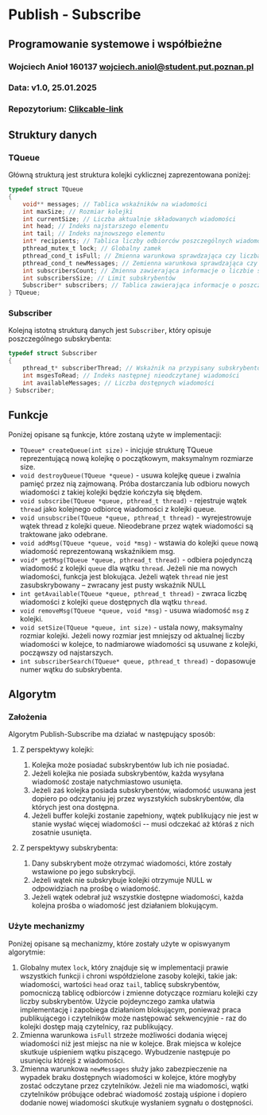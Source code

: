 
# Publish - Subscribe
## Programowanie systemowe i współbieżne
### Wojciech Anioł 160137 wojciech.aniol@student.put.poznan.pl
### Data:     v1.0, 25.01.2025
### Repozytorium: [Clikcable-link](https://github.com/wojciechaniol/psw-project)

## Struktury danych
### TQueue
Główną strukturą jest struktura kolejki cyklicznej zaprezentowana poniżej:
```C
typedef struct TQueue
{
    void** messages; // Tablica wskaźników na wiadomości
    int maxSize; // Rozmiar kolejki
    int currentSize; // Liczba aktualnie składowanych wiadomości
    int head; // Indeks najstarszego elementu
    int tail; // Indeks najnowszego elementu
    int* recipients; // Tablica liczby odbiorców poszczególnych wiadomości
    pthread_mutex_t lock; // Globalny zamek
    pthread_cond_t isFull; // Zmienna warunkowa sprawdzająca czy liczba wiadomości w kolejce jest równa jej rozmiarowi
    pthread_cond_t newMessages; // Zemienna warunkowa sprawdzająca czy powstała nowa wiadomość
    int subscribersCount; // Zmienna zawierająca informacje o liczbie subskrybentów
    int subscribersSize; // Limit subskrybentów
    Subscriber* subscribers; // Tablica zawierająca informacje o poszczególnych subskrybentach
} TQueue;
```
### Subscriber
Kolejną istotną strukturą danych jest `Subscriber`, który opisuje poszczególnego subskrybenta:
```C
typedef struct Subscriber
{
    pthread_t* subscriberThread; // Wskaźnik na przypisany subskrybentowi wątek
    int msgesToRead; // Indeks następnej nieodczytanej wiadomości
    int availableMessages; // Liczba dostępnych wiadomości
} Subscriber;
```
## Funkcje 
Poniżej opisane są funkcje, które zostaną użyte w implementacji:
- `TQueue* createQueue(int size)` - inicjuje strukturę TQueue reprezentującą nową kolejkę o początkowym, maksymalnym rozmiarze size.
- `void destroyQueue(TQueue *queue)` - usuwa kolejkę queue i zwalnia pamięć przez nią zajmowaną. Próba dostarczania lub odbioru nowych wiadomości z takiej kolejki będzie kończyła się błędem.
- `void subscribe(TQueue *queue, pthread_t thread)` - rejestruje wątek `thread` jako kolejnego odbiorcę wiadomości z kolejki queue.
- `void unsubscribe(TQueue *queue, pthread_t thread)` - wyrejestrowuje wątek thread z kolejki queue. Nieodebrane przez wątek wiadomości są traktowane jako odebrane.
- `void addMsg(TQueue *queue, void *msg)` - wstawia do kolejki `queue` nową wiadomość reprezentowaną wskaźnikiem msg.
- `void* getMsg(TQueue *queue, pthread_t thread)` - odbiera pojedynczą wiadomość z kolejki `queue` dla wątku `thread`. Jeżeli nie ma nowych wiadomości, funkcja jest blokująca. Jeżeli wątek `thread` nie jest zasubskrybowany – zwracany jest pusty wskaźnik NULL
- `int getAvailable(TQueue *queue, pthread_t thread)` - zwraca liczbę wiadomości z kolejki `queue` dostępnych dla wątku `thread`.
- `void removeMsg(TQueue *queue, void *msg)` - usuwa wiadomość `msg` z kolejki.
- `void setSize(TQueue *queue, int size)` - ustala nowy, maksymalny rozmiar kolejki. Jeżeli nowy rozmiar jest mniejszy od aktualnej liczby wiadomości w kolejce, to nadmiarowe wiadomości są usuwane z kolejki, począwszy od najstarszych.
- `int subscriberSearch(TQueue* queue, pthread_t thread)` - dopasowuje numer wątku do subskrybenta.
## Algorytm
### Założenia
Algorytm Publish-Subscribe ma działać w następujący sposób:
1. Z perspektywy kolejki:
   1. Kolejka może posiadać subskrybentów lub ich nie posiadać.
   2. Jeżeli kolejka nie posiada subskrybentów, każda wysyłana wiadomość zostaje natychmiastowo usunięta.
   3. Jeżeli zaś kolejka posiada subskrybentów, wiadomość usuwana jest dopiero po odczytaniu jej przez wyszstykich subskrybentów, dla których jest ona dostępna.
   4. Jeżeli buffer kolejki zostanie zapełniony, wątek publikujący nie jest w stanie wysłać więcej wiadomości -- musi odczekać aż któraś z nich zosatnie usunięta.

2. Z perspektywy subskrybenta:
   1. Dany subskrybent może otrzymać wiadomości, które zostały wstawione po jego subskrybcji.
   2. Jeżeli wątek nie subskrybuje kolejki otrzymuje NULL w odpowidziach na prośbę o wiadomość.
   3. Jeżeli wątek odebrał już wszystkie dostępne wiadomości, każda kolejna prośba o wiadomość jest działaniem blokującym.

### Użyte mechanizmy
Poniżej opisane są mechanizmy, które zostały użyte w opiswyanym algorytmie:
1. Globalny mutex `lock`, który znajduje się w implementacji prawie wszystkich funkcji i chroni współdzielone zasoby kolejki, takie jak: wiadomości, wartości `head` oraz `tail`, tablicę subskrybentów, pomocniczą tablicę odbiorców i zmienne dotyczące rozmiaru kolejki czy liczby subskrybentów. Użycie pojdeynczego zamka ułatwia implementację i zapobiega działaniom blokującym, ponieważ praca publikującego i czytelników może następować sekwencyjnie - raz do kolejki dostęp mają czytelnicy, raz publikujący.
2. Zmienna warunkowa `isFull` strzeże możliwości dodania więcej wiadomości niż jest miejsc na nie w kolejce. Brak miejsca w kolejce skutkuje uśpieniem wątku piszącego. Wybudzenie następuje po usunięciu którejś z wiadomości.
3. Zmienna warunkowa `newMessages` służy jako zabezpieczenie na wypadek braku dostępnych wiadomości w kolejce, które mogłyby zostać odczytane przez czytelników. Jeżeli nie ma wiadomości, wątki czytelników próbujące odebrać wiadomość zostają uśpione i dopiero dodanie nowej wiadomości skutkuje wysłaniem sygnału o dostępności.
